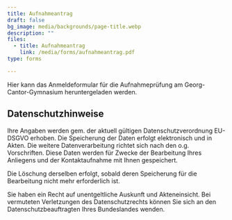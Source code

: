 ```yaml
---
title: Aufnahmeantrag
draft: false
bg_image: media/backgrounds/page-title.webp
description: ""
files:
  - title: Aufnahmeantrag
    link: /media/forms/aufnahmeantrag.pdf
type: forms

---
```

Hier kann das Anmeldeformular für die Aufnahmeprüfung am Georg-Cantor-Gymnasium heruntergeladen werden.

## Datenschutzhinweise

Ihre Angaben werden gem. der aktuell gültigen Datenschutzverordnung EU-DSGVO erhoben. Die Speicherung der Daten erfolgt elektronisch und in Akten. Die weitere Datenverarbeitung richtet sich nach den o.g. Vorschriften. Diese Daten werden für Zwecke der Bearbeitung Ihres Anliegens und der Kontaktaufnahme mit Ihnen gespeichert.

Die Löschung derselben erfolgt, sobald deren Speicherung für die Bearbeitung nicht mehr erforderlich ist.

Sie haben ein Recht auf unentgeltliche Auskunft und Akteneinsicht. Bei vermuteten Verletzungen des Datenschutzrechts können Sie sich an den Datenschutzbeauftragten Ihres Bundeslandes wenden.

